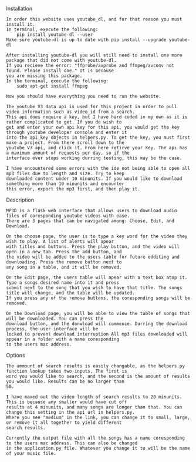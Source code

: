 Installation

    In order this website uses youtube_dl, and for that reason you must install it.
    In terminal, execute the following:
        pip install youtube-dl --user
    Make sure youtube-dl is up to date with pip install --upgrade youtube-dl

    After installing youtube-dl you will still need to install one more package that did not come with youtube-dl.
    If you recieve the error: "ffprobe/avprobe and ffmpeg/avconv not found. Please install one." It is because
    you are missing this package.
    In the terminal, execute the following:
        sudo apt-get install ffmpeg

    Now you should have everything you need to run the website.

    The youtube V3 data api is used for this project in order to pull video information such as video_id from a search.
    This api does require a key, but I have hard coded in my own as it is rather complicated to get. If you do wish to
    get and enter your own api key for this api, you would get the key through youtube developer console and enter it
    into the api_key objects in helpers.py. To get the key, you must first make a project. From there scroll down to the
    youtube V3 api, and click it. From here retirve your key. The api has a maximum amount of requests per day, so if the
    interface ever stops working durring testing, this may be the case.

    I have encountered some errors with the ide not being able to open all mp3 files due to length and size. Try to keep
    downloaded content under 10 minunits. If you would like to download something more than 10 minunits and encounter
    this error, export the mp3 first, and then play it.

Description

    MP3D is a flask web interface that allows users to download audio files of coresponding youtube videos with ease.
    There are 3 pages that can be navigated among: Choose, Edit, and Download.

    On the choose page, the user is to type a key word for the video they wish to play. A list of alerts will apear
    with titles and buttons. Press the play button, and the video will open in a new tab. Press the add button, and
    the video will be added to the users table for future edditing and downloading. Press the remove button next to
    any song in a table, and it will be removed.

    On the Edit page, the users table will apear with a text box atop it. Type a songs desired name into it and press
    submit next to the song that you wish to have that title. The songs title will change, and the table will be updated.
    If you press any of the remove buttons, the coresponding songs will be removed.

    On the Download page, you will be able to view the table of songs that will be downloaded. You can press the
    download button, and the donwload will commence. Durring the download process, the user interface will be
    locked to prevent download interruption All mp3 files downloaded will appear in a folder with a name coresponding
    to the users mac address.

Options

    The ammount of search results is easily changable, as the helpers.py function lookup takes two inputs. The first is
    word you would like to search, and the second is the amount of results you would like. Results can be no larger than
    50.

    I have maxed out the video length of search results to 20 minunits. This is because any smaller would have cut off
    results at 4 minunits, and many songs are longer than that. You can change this setting in the api url in helpers.py.
    Where you see "medium" in the link, you can change it to small, large, or remove it all together to yield different
    search results.

    Currently the output file with all the songs has a name coresponding to the users mac address. This can also be changed
    in the application.py file. Whatever you change it to will be the name of your music file.